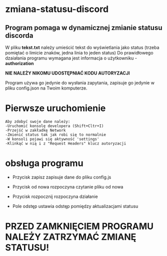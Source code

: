 # zmiana-statusu-discord

## Program pomaga w dynamicznej zmianie statusu discorda

W pliku **tekst.txt** należy umieścić tekst do wyświetlania jako status (trzeba pomiętać o limicie znaków, jedna linia to jeden status)
Do prawidłowego dzaiałania programu wymagana jest informacja o użytkowniku - **authorization**

**NIE NALEŻY NIKOMU UDOSTĘPNIAĆ KODU AUTORYZACJI**

Program używa go jedynie do wysłania zapytania, zapisuje go jedynie w pliku config.json na Twoim komputerze.

# Pierwsze uruchomienie
```
Aby zdobyć swoje dane należy:
-Uruchomić konsolę developera (Shift+Cltr+I)
-Przejść w zakładkę Network
-Zmienić status tak jak robi się to normalnie
-W konsoli pojawi się aktywność 'settings'
-Klinkąć w nią i z "Request Headers" klucz autoryzacji
```
# obsługa programu

- Przycisk zapisz zapisuje dane do pliku config.js

- Przycisk od nowa rozpoczyna czytanie pliku od nowa

- Przycisk rozpocznij rozpoczyna działanie

- Pole odstęp ustawia odstęp pomiędzy aktualizacjami statusu

# PRZED ZAMKNIĘCIEM PROGRAMU NALEŻY ZATRZYMAĆ ZMIANĘ STATUSU!
